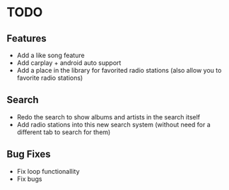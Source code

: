 # TODO

## Features
- Add a like song feature
- Add carplay + android auto support 
- Add a place in the library for favorited radio stations (also allow you to favorite radio stations)

## Search
- Redo the search to show albums and artists in the search itself 
- Add radio stations into this new search system (without need for a different tab to search for them)

## Bug Fixes
- Fix loop functionallity
- Fix bugs